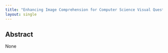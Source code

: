 ```yaml
---
title: "Enhancing Image Comprehension for Computer Science Visual Question Answering"
layout: single
---
```


## Abstract
None
